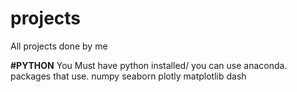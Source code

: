 # projects
All projects done by me

**#PYTHON**
You Must have python installed/ you can use anaconda.
packages that use.
  numpy
  seaborn
  plotly
  matplotlib
  dash
